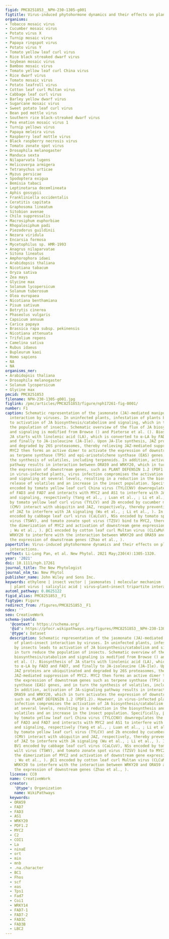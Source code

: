 ```yaml
---
figid: PMC8251853__NPH-230-1305-g001
figtitle: Virus‐induced phytohormone dynamics and their effects on plant–insect interactions
organisms:
- Tobacco mosaic virus
- Cucumber mosaic virus
- Potato virus X
- Turnip mosaic virus
- Papaya ringspot virus
- Potato virus Y
- Tomato yellow leaf curl virus
- Rice black streaked dwarf virus
- Soybean mosaic virus
- Bamboo mosaic virus
- Tomato yellow leaf curl China virus
- Rice dwarf virus
- Tomato mosaic virus
- Potato leafroll virus
- Cotton leaf curl Multan virus
- Cabbage leaf curl virus
- Barley yellow dwarf virus
- Sugarcane mosaic virus
- Sweet potato leaf curl virus
- Bean pod mottle virus
- Southern rice black-streaked dwarf virus
- Pea enation mosaic virus 1
- Turnip yellows virus
- Papaya meleira virus
- Raspberry leaf mottle virus
- Black raspberry necrosis virus
- Tomato zonate spot virus
- Drosophila melanogaster
- Manduca sexta
- Nilaparvata lugens
- Helicoverpa armigera
- Tetranychus urticae
- Myzus persicae
- Spodoptera exigua
- Bemisia tabaci
- Leptinotarsa decemlineata
- Aphis gossypii
- Frankliniella occidentalis
- Ceratitis capitata
- Graphosoma lineatum
- Sitobion avenae
- Chilo suppressalis
- Macrosiphum euphorbiae
- Rhopalosiphum padi
- Piezodorus guildinii
- Nezara viridula
- Encarsia formosa
- Mycetophilus sp. HMR-1993
- Anagrus nilaparvatae
- Sitona lineatus
- Amphorophora idaei
- Arabidopsis thaliana
- Nicotiana tabacum
- Oryza sativa
- Zea mays
- Glycine max
- Solanum lycopersicum
- Solanum tuberosum
- Olea europaea
- Nicotiana benthamiana
- Pisum sativum
- Botrytis cinerea
- Phaseolus vulgaris
- Capsicum annuum
- Carica papaya
- Brassica rapa subsp. pekinensis
- Nicotiana attenuata
- Trifolium repens
- Camelina sativa
- Rubus idaeus
- Bupleurum kaoi
- Homo sapiens
- NA
- NA
organisms_ner:
- Arabidopsis thaliana
- Drosophila melanogaster
- Solanum lycopersicum
- Glycine max
pmcid: PMC8251853
filename: NPH-230-1305-g001.jpg
figlink: /pmc/articles/PMC8251853/figure/nph17261-fig-0001/
number: F1
caption: Schematic representation of the jasmonate (JA)‐mediated manipulation of plant–insect
  interaction by viruses. In uninfected plants, infestation of plants by insects leads
  to activation of JA biosynthesis/catabolism and signaling, which in turn reduce
  the population of insects. Schematic overview of the flux of JA biosynthesis/catabolism
  and signaling is modified from Browse () and Pieterse et al. (). Biosynthesis of
  JA starts with linolenic acid (LA), which is converted to α‐LA by FAD3 and FAD7,
  and finally to JA‐isoleucine (JA‐Ile). Upon JA‐Ile synthesis, JAZ proteins are ubiquitinated
  and degraded by 26S proteasomes, thereby relieving JAZ‐mediated suppression of MYC2.
  MYC2 then forms an active dimer to activate the expression of downstream genes such
  as terpene synthase (TPS) and epi‐arisotolchene synthase (EAS) genes, and in turn
  the synthesis of volatiles, including terpenoids. In addition, activation of JA‐signaling
  pathway results in interaction between ORA59 and WRKY20, which in turn activates
  the expression of downstream genes, such as PLANT DEFENSIN 1.2 (PDF1.2). However,
  in virus‐infected plants, virus infection compromises the activation of JA biosynthesis/catabolism
  and signaling at several levels, resulting in a reduction in the biosynthesis and
  release of volatiles and an increase in the insect population. Specifically, βC1
  encoded by tomato yellow leaf curl China virus (TYLCCNV) downregulates the expression
  of FAD3 and FAD7 and interacts with MYC2 and AS1 to interfere with JA biosynthesis/catabolism
  and signaling, respectively (Yang et al., ; Luan et al., ; Li et al., ). C2 encoded
  by tomato yellow leaf curl virus (TYLCV) and 2b encoded by cucumber mosaic virus
  (CMV) interact with ubiquitin and JAZ, respectively, thereby preventing the degradation
  of JAZ to interfere with JA signaling (Wu et al., ; Li et al., ). In addition, BV1
  encoded by cabbage leaf curl virus (CaLCuV), NSs encoded by tomato spotted wilt
  virus (TSWV), and tomato zonate spot virus (TZSV) bind to MYC2, thereby preventing
  the dimerization of MYC2 and activation of downstream gene expression (Li et al.,
  ; Wu et al., ). βC1 encoded by cotton leaf curl Multan virus (CLCuMuV) binds to
  WRKY20 to interfere with the interaction between WRKY20 and ORA59 and, in turn,
  the expression of downstream genes (Zhao et al., ).
papertitle: Virus‐induced phytohormone dynamics and their effects on plant–insect
  interactions.
reftext: Li‐Long Pan, et al. New Phytol. 2021 May;230(4):1305-1320.
year: '2021'
doi: 10.1111/nph.17261
journal_title: The New Phytologist
journal_nlm_ta: New Phytol
publisher_name: John Wiley and Sons Inc.
keywords: ethylene | insect vector | jasmonates | molecular mechanism | plant hormone
  | plant virus | salicylic acid | virus–plant–insect tripartite interactions
automl_pathway: 0.8625122
figid_alias: PMC8251853__F1
figtype: Figure
redirect_from: /figures/PMC8251853__F1
ndex: ''
seo: CreativeWork
schema-jsonld:
  '@context': https://schema.org/
  '@id': https://pfocr.wikipathways.org/figures/PMC8251853__NPH-230-1305-g001.html
  '@type': Dataset
  description: Schematic representation of the jasmonate (JA)‐mediated manipulation
    of plant–insect interaction by viruses. In uninfected plants, infestation of plants
    by insects leads to activation of JA biosynthesis/catabolism and signaling, which
    in turn reduce the population of insects. Schematic overview of the flux of JA
    biosynthesis/catabolism and signaling is modified from Browse () and Pieterse
    et al. (). Biosynthesis of JA starts with linolenic acid (LA), which is converted
    to α‐LA by FAD3 and FAD7, and finally to JA‐isoleucine (JA‐Ile). Upon JA‐Ile synthesis,
    JAZ proteins are ubiquitinated and degraded by 26S proteasomes, thereby relieving
    JAZ‐mediated suppression of MYC2. MYC2 then forms an active dimer to activate
    the expression of downstream genes such as terpene synthase (TPS) and epi‐arisotolchene
    synthase (EAS) genes, and in turn the synthesis of volatiles, including terpenoids.
    In addition, activation of JA‐signaling pathway results in interaction between
    ORA59 and WRKY20, which in turn activates the expression of downstream genes,
    such as PLANT DEFENSIN 1.2 (PDF1.2). However, in virus‐infected plants, virus
    infection compromises the activation of JA biosynthesis/catabolism and signaling
    at several levels, resulting in a reduction in the biosynthesis and release of
    volatiles and an increase in the insect population. Specifically, βC1 encoded
    by tomato yellow leaf curl China virus (TYLCCNV) downregulates the expression
    of FAD3 and FAD7 and interacts with MYC2 and AS1 to interfere with JA biosynthesis/catabolism
    and signaling, respectively (Yang et al., ; Luan et al., ; Li et al., ). C2 encoded
    by tomato yellow leaf curl virus (TYLCV) and 2b encoded by cucumber mosaic virus
    (CMV) interact with ubiquitin and JAZ, respectively, thereby preventing the degradation
    of JAZ to interfere with JA signaling (Wu et al., ; Li et al., ). In addition,
    BV1 encoded by cabbage leaf curl virus (CaLCuV), NSs encoded by tomato spotted
    wilt virus (TSWV), and tomato zonate spot virus (TZSV) bind to MYC2, thereby preventing
    the dimerization of MYC2 and activation of downstream gene expression (Li et al.,
    ; Wu et al., ). βC1 encoded by cotton leaf curl Multan virus (CLCuMuV) binds to
    WRKY20 to interfere with the interaction between WRKY20 and ORA59 and, in turn,
    the expression of downstream genes (Zhao et al., ).
  license: CC0
  name: CreativeWork
  creator:
    '@type': Organization
    name: WikiPathways
  keywords:
  - ORA59
  - FAD7
  - FAD3
  - AS1
  - WRKY20
  - PDF1.2
  - MYC2
  - C2
  - COI1
  - La
  - ninaE
  - ort
  - min
  - mnb
  - .na.character
  - BC1
  - Fhos
  - scf
  - eas
  - Tps1
  - Fad7
  - Coi1
  - WRKY14
  - FAD7-1
  - FAD7-2
  - FAD3C
  - FAD3B
  - LBC2
---
```


